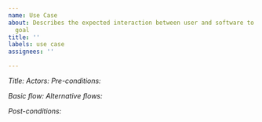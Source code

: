 ```yaml
---
name: Use Case
about: Describes the expected interaction between user and software to achieve needed
  goal
title: ''
labels: use case
assignees: ''

---
```


*_Title:_*
*_Actors:_*
*_Pre-conditions:_*

*_Basic flow:_*
*_Alternative flows:_*

*_Post-conditions:_*
